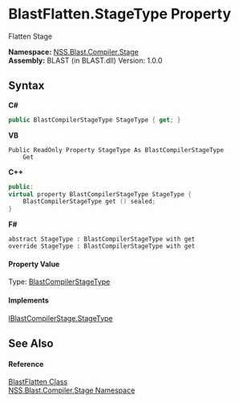 # BlastFlatten.StageType Property 
 

Flatten Stage

**Namespace:**&nbsp;<a href="f44e629d-16ad-ce78-c6d1-bb239589698b">NSS.Blast.Compiler.Stage</a><br />**Assembly:**&nbsp;BLAST (in BLAST.dll) Version: 1.0.0

## Syntax

**C#**<br />
``` C#
public BlastCompilerStageType StageType { get; }
```

**VB**<br />
``` VB
Public ReadOnly Property StageType As BlastCompilerStageType
	Get
```

**C++**<br />
``` C++
public:
virtual property BlastCompilerStageType StageType {
	BlastCompilerStageType get () sealed;
}
```

**F#**<br />
``` F#
abstract StageType : BlastCompilerStageType with get
override StageType : BlastCompilerStageType with get
```


#### Property Value
Type: <a href="8569acda-f166-9d3f-d233-4b299d5ef06b">BlastCompilerStageType</a>

#### Implements
<a href="a882727d-c6e5-ed0f-af46-b7915e62d60e">IBlastCompilerStage.StageType</a><br />

## See Also


#### Reference
<a href="5e535458-0260-538b-7dfb-a65a5dcfc2c3">BlastFlatten Class</a><br /><a href="f44e629d-16ad-ce78-c6d1-bb239589698b">NSS.Blast.Compiler.Stage Namespace</a><br />